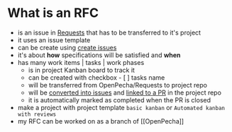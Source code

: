 # What is an RFC
- is an issue in [Requests](https://github.com/OpenPecha/Requests) that has to be transferred to it's project 
- it uses an issue template
- can be create using [create issues](https://github.com/OpenPecha/Requests/issues/new/choose)
- it's about **how** specifications will be satisfied and **when**
- has many work items | tasks | work phases
	- is in project Kanban board to track it
	- can be created with checkbox - [ ] tasks name
	- will be transferred from OpenPecha/Requests to project repo
	- will be [converted into issues](https://docs.github.com/en/get-started/writing-on-github/working-with-advanced-formatting/about-task-lists#about-issue-task-lists) and [linked to a PR](https://docs.github.com/en/issues/tracking-your-work-with-issues/linking-a-pull-request-to-an-issue#manually-linking-a-pull-request-or-branch-to-an-issue-using-the-issue-sidebar) in the project repo
	- it is automatically marked as completed when the PR is closed
- make a project with project template `basic kanban` or `Automated kanban with reviews` 
- my RFC can be worked on as a branch of [[OpenPecha]]